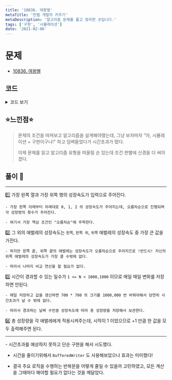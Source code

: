 ```yaml
---
title: '10836. 여왕벌'
metaTitle: '만렙 개발자 키우기'
metaDescription: '알고리즘 문제를 풀고 정리한 곳입니다.'
tags: ['구현', '시뮬레이션']
date: '2021-02-06'
---
```


# 문제

- [10836. 여왕별](https://www.acmicpc.net/problem/10836)

## 코드

<details><summary> 코드 보기 </summary>

```java
import java.io.*;
import java.util.Arrays;
import java.util.StringTokenizer;

public class Q10836 {
    static int m, n, worm[][];
    public static void main(String[] args) throws IOException {
        // init
        BufferedReader br = new BufferedReader(new InputStreamReader(System.in));
        StringTokenizer st = new StringTokenizer(br.readLine());
        m = Integer.parseInt(st.nextToken());
        n = Integer.parseInt(st.nextToken());
        worm = new int[m][m];
        for (int i = 0; i < m; i++) Arrays.fill(worm[i], 1);

        // calc
        int grow[] = new int[3], growAround[][] = new int[m][m];
        for (int i = 0; i < n; i++) {
            st = new StringTokenizer(br.readLine());
            for (int j = 0; j < 3; j++)
                grow[j] = Integer.parseInt(st.nextToken());
            fillGrowAround(growAround, grow);
        }
        solution(growAround);
    }

    private static void solution(int growArround[][]) throws IOException {
        BufferedWriter bw = new BufferedWriter(new OutputStreamWriter(System.out));
        for (int i = 0; i < m; i++) {
            for (int j = 0; j < m; j++) {
                if(i == 0 || j == 0)
                    bw.write((growArround[i][j] + 1) + " ");
                else
                    bw.write((growArround[0][j] + 1) + " ");
            }
            bw.newLine();
        }
        bw.close();
    }

    private static void fillGrowAround(int[][] growAround, int grow[]) {
        int row = m - 1, col = 0;
        for (int growth = 0; growth < 3; growth++) {
            int count = grow[growth], idx = 0;
            if(count == 0) continue;
            for (idx = 0; idx < count && row > 0; idx++)
                growAround[row--][0] += growth;
            for (int i = idx; i < count; i++)
                growAround[0][col++] += growth;
        }
    }
}
```

</details>

## ⭐️느낀점⭐️

> 문제의 조건을 따져보고 알고리즘을 설계해야했는데, 그냥 보자마자 "아, 시뮬레이션 + 구현이구나!" 하고 덤벼들었다가 시간초과가 떴다.
>
> 이제 문제를 읽고 알고리즘 유형을 떠올릴 순 있는데 조건 판별에 신경을 더 써야겠다.

## 풀이 📣

<hr/>

1️⃣ 가장 왼쪽 열과 가장 위쪽 행의 성장속도가 입력으로 주어진다.

    - 가장 왼쪽 아래부터 차례대로 0, 1, 2 의 성장속도가 주어지는데, 오름차순으로 진행되며 각 성장량의 횟수가 주어진다.

    - 여기서 가장 핵심 조건인 "오름차순"에 주목한다.

2️⃣ 그 외의 애벌레의 성장속도는 `왼쪽`, `왼쪽 위`, `위쪽` 애벌레의 성장속도 중 가장 큰 값을 가진다.

    - 하지만 왼쪽 끝, 위쪽 끝의 애벌레는 성장속도가 오름차순으로 주어지므로 !반드시! 자신의 위쪽 애벌레의 성장속도가 가장 클 수밖에 없다.

    - 따라서 나머지 비교 연산을 할 필요가 없다.

3️⃣ 시간이 경과할 수 있는 일수가 `1 <= N < 1000,1000` 이므로 매일 매일 변화를 저장하면 안된다.

    - 매일 저장하고 값을 갱신하면 700 * 700 의 크기를 1000,000 번 바꿔야해서 당연히 시간초과가 날 수 밖에 없다.

    - 따라서 경과하는 날짜 수만큼 성장속도에 따라 총 성장량을 저장해서 보관한다.

4️⃣ 총 성장량을 각 애벌레에게 적용시켜주는데, 시작이 1 이었으므로 +1 만큼 한 값을 모두 출력해주면 된다.

<hr/>
- 시간초과를 예상하지 못하고 단순 구현을 해서 시도했다.

- 시간을 줄이기위해서 `BufferedWriter` 도 사용해보았으나 효과는 미미했다!

- 결국 주요 로직을 수행하는 반복문을 어떻게 줄일 수 있을까 고민하였고, 모든 계산을 그때마다 해야할 필요가 없다는 것을 깨달았다.
